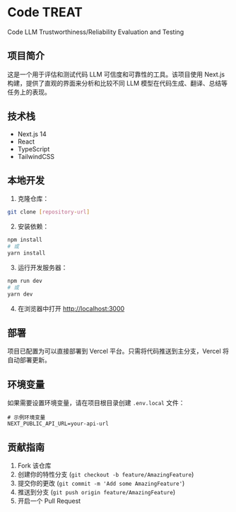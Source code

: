 # Code TREAT

Code LLM Trustworthiness/Reliability Evaluation and Testing

## 项目简介

这是一个用于评估和测试代码 LLM 可信度和可靠性的工具。该项目使用 Next.js 构建，提供了直观的界面来分析和比较不同 LLM 模型在代码生成、翻译、总结等任务上的表现。

## 技术栈

- Next.js 14
- React
- TypeScript
- TailwindCSS

## 本地开发

1. 克隆仓库：
```bash
git clone [repository-url]
```

2. 安装依赖：
```bash
npm install
# 或
yarn install
```

3. 运行开发服务器：
```bash
npm run dev
# 或
yarn dev
```

4. 在浏览器中打开 [http://localhost:3000](http://localhost:3000)

## 部署

项目已配置为可以直接部署到 Vercel 平台。只需将代码推送到主分支，Vercel 将自动部署更新。

## 环境变量

如果需要设置环境变量，请在项目根目录创建 `.env.local` 文件：

```env
# 示例环境变量
NEXT_PUBLIC_API_URL=your-api-url
```

## 贡献指南

1. Fork 该仓库
2. 创建你的特性分支 (`git checkout -b feature/AmazingFeature`)
3. 提交你的更改 (`git commit -m 'Add some AmazingFeature'`)
4. 推送到分支 (`git push origin feature/AmazingFeature`)
5. 开启一个 Pull Request 